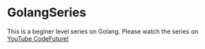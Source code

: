 # GolangSeries

This is a beginer level series on Golang. Please watch the series on [YouTube CodeFuture!](https://www.youtube.com/channel/UCMat0Hlx67xwLrhIKRWMjEw)
